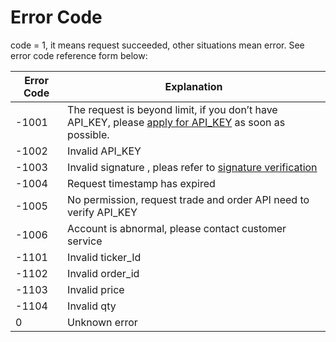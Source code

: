 # Error Code
code = 1, it means request succeeded, other situations mean error. See error code reference form below:

| Error Code | Explanation |
| ------ | ------ |
| -1001 | The request is beyond limit, if you don’t have API_KEY, please [apply for API_KEY](https://hkd.com/en/api_manage) as soon as possible. |
| -1002 | Invalid API_KEY |
| -1003 | Invalid signature , pleas refer to [signature verification](/v1/REST_authentication.md) |
| -1004 | Request timestamp has expired |
| -1005 | No permission, request trade and order API need to verify API_KEY |
| -1006 | Account is abnormal, please contact customer service |
| -1101 | Invalid  ticker_Id |
| -1102 | Invalid order_id |
| -1103 | Invalid price |
| -1104 | Invalid qty |
| 0 | Unknown error |
